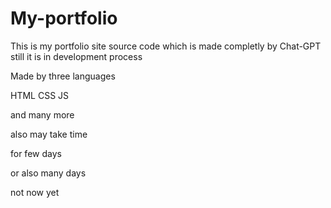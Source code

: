 # My-portfolio
This is my portfolio site source code which is made completly by Chat-GPT
still it is in development process


Made by three languages

HTML
CSS
JS


and many  more

also may take time

for few days

or also many days


not now yet


